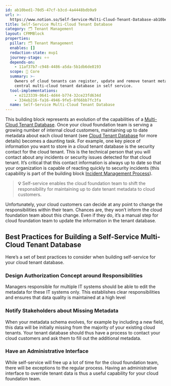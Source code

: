 ```yaml
---
id: ab10bed1-70d5-47cf-b3cd-4a4448bdb9a9
url: >-
  https://www.notion.so/Self-Service-Multi-Cloud-Tenant-Database-ab10bed170d547cfb3cd4a4448bdb9a9
title: Self-Service Multi-Cloud Tenant Database
category: 🗂 Tenant Management
layout: CFMMBlock
properties:
  pillar: 🗂 Tenant Management
  enables: []
  redaction-state: mvp1
  journey-stage: ⭐️⭐️
  depends-on:
    - 11af37b7-c948-4486-a5da-5b1db6de8193
  scope: 🏢 Core
  summary: >-
    Owners of cloud tenants can register, update and remove tenant metadata in a
    central multi-cloud tenant database in self service.
  tool-implementations:
    - e2123339-0641-4d44-b774-32ce23fd634d
    - 334eb216-fa16-4946-9fe5-8f66bb7fc3fa
  name: Self-Service Multi-Cloud Tenant Database
---
```


This building block represents an evolution of the capabilities of a [Multi-Cloud Tenant Database](/maturity-model/tenant-management/multi-cloud-tenant-database.md). Once your cloud foundation team is serving a growing number of internal cloud customers, maintaining up to date metadata about each cloud tenant (see [Cloud Tenant Database](/maturity-model/tenant-management/cloud-tenant-database.md) for more details) becomes a daunting task. For example, one key piece of information you want to store in a cloud tenant database is the security contact for the cloud tenant. This is the technical person that you will contact about any incidents or security issues detected for that cloud tenant. It’s critical that this contact information is always up to date so that  your organization is capable of reacting quickly to security incidents (this capability is part of the building block [Incident Management Process](/maturity-model/security-and-compliance/incident-management-process.md)).

> **💡** Self-service enables the cloud foundation team to shift the responsibility for maintaining up to date tenant metadata to cloud customers.

Unfortunately, your cloud customers can decide at any point to change the responsibilities within their team. Chances are, they won’t inform the cloud foundation team about this change. Even if they do, it’s a manual step for cloud foundation team to update the information in the tenant database.

## Best Practices for Building a Self-Service Multi-Cloud Tenant Database

Here’s a set of best practices to consider when building self-service for your cloud tenant database.

### Design Authorization Concept around Responsibilities

Managers responsible for multiple IT systems should be able to edit the metadata for these IT systems only.  This establishes clear responsibilities and ensures that data quality is maintained at a high level

### Notify Stakeholders about Missing Metadata

When your metadata schema evolves, for example by including a new field, this data will be initially missing from the majority of your existing cloud tenants. Your tenant database should thus have a process to contact your cloud customers and ask them to fill out the additional metadata.

### Have an Administrative Interface

While self-service will free up a lot of time for the cloud foundation team, there will be exceptions to the regular process. Having an administrative interface to override tenant data is thus a useful capability for your cloud foundation team.